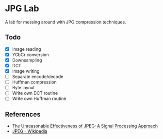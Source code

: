 # JPG Lab

A lab for messing around with JPG compression techniques.

## Todo

-   [x] Image reading
-   [x] YCbCr conversion
-   [x] Downsampling
-   [x] DCT
-   [x] Image writing
-   [ ] Separate encode/decode
-   [ ] Huffman compression
-   [ ] Byte layout
-   [ ] Write own DCT routine
-   [ ] Write own Huffman routine

## References

-   [The Unreasonable Effectiveness of JPEG: A Signal Processing Approach](https://www.youtube.com/watch?v=0me3guauqOU&t=501s)
-   [JPEG - Wikipedia](https://en.wikipedia.org/wiki/JPEG#Encoding)
